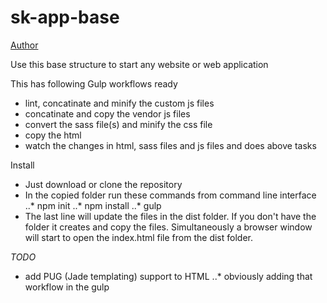 # sk-app-base
[Author](http://www.drmsweb.com/)

Use this base structure to start any website or web application

This has following Gulp workflows ready
- lint, concatinate and minify the custom js files
- concatinate and copy the vendor js files
- convert the sass file(s) and minify the css file
- copy the html
- watch the changes in html, sass files and js files and does above tasks

Install
- Just download or clone the repository
- In the copied folder run these commands from command line interface
..* npm init
..* npm install
..* gulp
- The last line will update the files in the dist folder. If you don't have the folder it creates and copy the files. Simultaneously a browser window will start to open the index.html file from the dist folder.


*TODO*
- add PUG (Jade templating) support to HTML
..* obviously adding that workflow in the gulp
